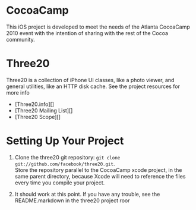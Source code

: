 CocoaCamp
=========
This iOS project is developed to meet the needs of the Atlanta CocoaCamp 2010 
event with the intention of sharing with the rest of the Cocoa community.  


Three20
=======
Three20 is a collection of iPhone UI classes, like a photo viewer, and general
utilities, like an HTTP disk cache.  See the project resources for more info
* [Three20.info][]
* [Three20 Mailing List][]
* [Three20 Scope][]

Setting Up Your Project
=======================
1. Clone the three20 git repository: `git clone git://github.com/facebook/three20.git`.  
   Store the repository parallel to the CocoaCamp xcode project, in the same parent directory, 
   because Xcode will need to reference the files every time you compile your project.

2. It should work at this point.  If you have any trouble, see the README.markdown in the
   three20 project roor

